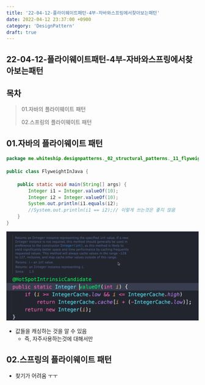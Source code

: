 ```yaml
---
title: '22-04-12-플라이웨이트패턴-4부-자바와스프링에서찾아보는패턴'
date: 2022-04-12 23:37:00 +0900
category: 'DesignPattern'
draft: true
---
```


## 22-04-12-플라이웨이트패턴-4부-자바와스프링에서찾아보는패턴

## 목차

> 01.자바의 플라이웨이트 패턴
>
> 02.스프링의 플라이웨이트 패턴

## 01.자바의 플라이웨이트 패턴

```java
package me.whiteship.designpatterns._02_structural_patterns._11_flyweight._03_java;

public class FlyweightInJava {

    public static void main(String[] args) {
        Integer i1 = Integer.valueOf(10);
        Integer i2 = Integer.valueOf(10);
        System.out.println(i1.equals(i2);
        //System.out.println(i1 == i2);// 이렇게 쓰는것은 좋지 않음
    }
}
```

![image-20220412233949200](../../assets/img/post/22-04-12-플라이웨이트패턴-4부-자바와스프링에서찾아보는패턴.assets/image-20220412233949200.png)

- 값들을 캐싱하는 것을 알 수 있음
  - 즉, 자주사용하는것에 대해서만

## 02.스프링의 플라이웨이트 패턴

- 찾기가 어려움 ㅜㅜ